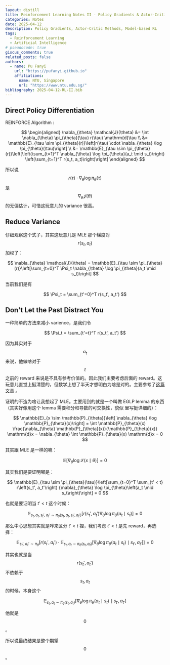 ```yaml
---
layout: distill
title: Reinforcement Learning Notes II - Policy Gradients & Actor-Critic Methods
categories: Notes
date: 2025-04-12
description: Policy Gradients, Actor-Critic Methods, Model-based RL
tags:
  - Reinforcement Learning
  - Artificial Intelligence
# pseudocode: true
giscus_comments: true
related_posts: false
authors:
  - name: Pu Fanyi
    url: "https://pufanyi.github.io"
    affiliations:
      name: NTU, Singapore
      url: "https://www.ntu.edu.sg/"
bibliography: 2025-04-12-RL-II.bib
---
```


## Direct Policy Differentiation

REINFORCE Algorithm <d-cite key="williams1992simple"></d-cite>:

$$
\begin{aligned}
\nabla_{\theta} \mathcal{J}(\theta) &= \int \nabla_{\theta} \pi_{\theta}(\tau) r(\tau) \mathrm{d}\tau \\
&= \mathbb{E}_{\tau \sim \pi_{\theta}(r)}\left[r(\tau) \cdot \nabla_{\theta} \log \pi_{\theta}(\tau)\right] \\
&= \mathbb{E}_{\tau \sim \pi_{\theta}(r)}\left[\left(\sum_{t=1}^T \nabla_{\theta} \log \pi_{\theta}(a_t \mid s_t)\right) \left(\sum_{t=1}^T r(s_t, a_t)\right)\right]
\end{aligned}
$$

所以说 $$r(\tau) \cdot {\nabla}_{\theta} \log \pi_{\theta}(\tau)$$ 是 $${\nabla}_{\theta} \mathcal{J}(\theta)$$ 的无偏估计，可惜这玩意儿的 variance 很高。

## Reduce Variance

仔细观察这个式子，其实这玩意儿是 MLE 那个梯度对 $$r(s_t, a_t)$$ 加权了：

$$
\nabla_{\theta} \mathcal{J}(\theta) = \mathbb{E}_{\tau \sim \pi_{\theta}(r)}\left[\sum_{t=0}^T \Psi_t \nabla_{\theta} \log \pi_{\theta}(a_t \mid s_t)\right]
$$

当前我们是有

$$
\Psi_t = \sum_{t'=0}^T r(s_t', a_t')
$$

## Don't Let the Past Distract You

一种简单的方法来减小 varience，是我们令

$$
\Psi_t = \sum_{t'=t}^T r(s_t', a_t')
$$

因为其实对于 $$a_t$$ 来说，他做啥对于 $$t$$ 之前的 reward 来说是不具有参考价值的。因此我们主要考虑后面的 reward。这玩意儿直觉上挺清楚的，但数学上想了半天才想明白为啥是对的。主要参考了[这篇文章](https://spinningup.openai.com/en/latest/spinningup/extra_pg_proof1.html) <d-cite key="SpinningUp2018"></d-cite>。

证明的不造为啥让我想起了 MLE。主要用到的就是一个叫做 EGLP lemma 的东西（其实好像用这个 lemma 需要积分和导数的可交换性，貌似 <d-cite key="hogg2013introduction"></d-cite> 里写挺详细的）：

$$
\mathbb{E}_{x \sim \mathbb{P}_{\theta}}\left[ \nabla_{\theta} \log \mathbb{P}_{\theta}(x)\right] = \int \mathbb{P}_{\theta}(x) \frac{\nabla_{\theta} \mathbb{P}_{\theta}(x)}{\mathbb{P}_{\theta}(x)} \mathrm{d}x = \nabla_{\theta} \int \mathbb{P}_{\theta}(x) \mathrm{d}x = 0
$$

其实跟 MLE 是一样的嘛：

$$
\mathbb{E}\left[ \nabla_{\theta} \log \mathcal{L}\left(x \mid \theta\right)\right] = 0
$$

其实我们是要证明嘟是：

$$
\mathbb{E}_{\tau \sim \pi_{\theta}(\tau)}\left[\sum_{t=0}^T \sum_{t' < t} r\left(s_t', a_t'\right) {\nabla}_{\theta} \log \pi_{\theta}\left(a_t \mid s_t\right)\right] = 0
$$

也就是要证明当 $t'<t$ 这个时候：

$$
\mathbb{E}_{s_t, a_t, s_t', a_t' \sim \pi_{\theta}\left(s_t, a_t, s_t', a_t'\right)}\left[r\left(s_t', a_t'\right) \nabla_{\theta} \log \pi_{\theta}\left(a_t \mid s_t\right)\right] = 0
$$

那么中心思想其实就是咋来区分 $t'<t$ 捏，我们考虑 $t'<t$ 是先 reward，再选择：

$$
\mathbb{E}_{s_t', a_t' \sim \pi_{\theta}}\left[r\left(s_t', a_t'\right) \cdot \mathbb{E}_{s_t, a_t \sim \pi_{\theta}\left(s_t, a_t\right)}\left[\nabla_{\theta} \log \pi_{\theta}\left(a_t \mid s_t\right) \mid s_{t'}, a_{t'}\right]\right] = 0
$$

其实也就是当 $$r(s_t', a_t')$$ 不依赖于 $$s_t, a_t$$ 的时候，本身这个

$$
\mathbb{E}_{s_t, a_t \sim \pi_{\theta}\left(s_t, a_t\right)}\left[\nabla_{\theta} \log \pi_{\theta}\left(a_t \mid s_t\right) \mid s_{t'}, a_{t'}\right]
$$

他就是 $$0$$。

所以说最终结果是整个期望 $$0$$。
